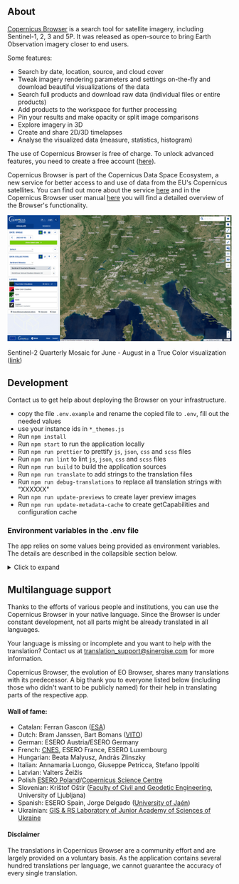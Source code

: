 ## About

[Copernicus Browser](https://browser.dataspace.copernicus.eu/) is a search tool for satellite imagery, including Sentinel-1, 2, 3 and 5P. It was released as open-source to bring Earth Observation imagery closer to end users.

Some features:

* Search by date, location, source, and cloud cover
* Tweak imagery rendering parameters and settings on-the-fly and download beautiful visualizations of the data
* Search full products and download raw data (individual files or entire products)
* Add products to the workspace for further processing
* Pin your results and make opacity or split image comparisons
* Explore imagery in 3D
* Create and share 2D/3D timelapses
* Analyse the visualized data (measure, statistics, histogram)

The use of Copernicus Browser is free of charge. To unlock advanced features, you need to create a free account ([here](https://identity.cloudferro.com/auth/realms/CDSE/protocol/openid-connect/auth?client_id=sh-5f8b63-YOUR-INSTANCEID-HERE&redirect_uri=https%3A%2F%2Fdataspace.copernicus.eu%2Fbrowser%2FoauthCallback.html&response_type=token&state=)).

Copernicus Browser is part of the Copernicus Data Space Ecosystem, a new service for better access to and use of data from the EU's Copernicus satellites. You can find out more about the service [here](https://dataspace.copernicus.eu/about) and in the Copernicus Browser user manual [here](https://documentation.dataspace.copernicus.eu/Applications/Browser.html) you will find a detailed overview of the Browser's functionality.

<img src="copernicus_browser.png" />

Sentinel-2 Quarterly Mosaic for June - August in a True Color visualization ([link](https://link.dataspace.copernicus.eu/0im))

## Development

Contact us to get help about deploying the Browser on your infrastructure.

* copy the file `.env.example` and rename the copied file to `.env`, fill out the needed values
* use your instance ids in `*_themes.js`
* Run `npm install`
* Run `npm start` to run the application locally
* Run `npm run prettier` to prettify `js`, `json`, `css` and `scss` files
* Run `npm run lint` to lint `js`, `json`, `css` and `scss` files
* Run `npm run build` to build the application sources
* Run `npm run translate` to add strings to the translation files
* Run `npm run debug-translations` to replace all translation strings with "XXXXXX"
* Run `npm run update-previews` to create layer preview images
* Run `npm run update-metadata-cache` to create getCapabilities and configuration cache

### Environment variables in the .env file

The app relies on some values being provided as environment variables. The details are described in the collapsible section below.

<details>
  <summary>Click to expand</summary>

#### Mandatory

- `VITE_ROOT_URL`: URL at which the app is (publicly) accessible
  - Needed for correctly setting URLs for assets and authentication.
  - `http://localhost:3000/` for local development, the whole public url for deployments on web servers

- `VITE_SH_SERVICES_URL`: URL at which the Sentinel Hub servicess are accessible 
  - `https://sh.dataspace.copernicus.eu`

Application supports usage with user login or anonymously (without having to log in).
In case of anonymous usage, the instance ids in `default_themes.js` and `education_themes.js` need to be set. Contact us for support.

Environment variables neede for user login:
- `VITE_AUTH_BASEURL`: Base URL for user login
  - contact us for support
- `VITE_CLIENTID`: ID of the OAuth client created in the [Dashboard](https://shapps.dataspace.copernicus.eu/dashboard/) and designated for user login
  - create your OAuth client in the [Dashboard](https://shapps.dataspace.copernicus.eu/dashboard/)

Environment variables needed for anonymous usage:
- `VITE_CAPTCHA_SITE_KEY`: Google Captcha site key for anonymous authentication (to enable usage without user login)
  - contact us for support
- `VITE_ANON_AUTH_SERVICE_URL`: URL for anonymous authentication (to enable usage without user login)
  - contact us for support

#### Optional

- `VITE_EOB_BACKEND`: Backend for saving user pins and timelapses
  - contact us for support
  - without it, users won't be able to save pins without downloading them or share timelapses
- `VITE_MAPTILER_KEY`: MapTiler key for accessing maps on MapTiler
  - create your key on [MapTiler's website](https://www.maptiler.com/)
  - without it, there will be no basemaps or overlays other than the default OSM basemap
- `VITE_MAPTILER_MAP_ID_<name>` 
  - names and styles used in `src/Map/Layers.js`: `BORDERS`, `ROADS`, `CONTOUR`, `WATER`, `VOYAGER`, `LIGHT`, `LABELS`
  - create your maps on [MapTiler's website](https://www.maptiler.com/)
  - without it, there will be no basemaps or overlays other than the default OSM basemap
- `VITE_GOOGLE_TOKEN`: Google Maps API key for location search
  - see [Google's documentation](https://developers.google.com/maps/documentation/javascript/get-api-key)
  - without it, users won't be able to use Google for location search
- `VITE_GOOGLE_MAP_KEY`: Google Maps API key for Google satellite baselayer
  - see [Google's documentation](https://developers.google.com/maps/documentation/javascript/get-api-key)
  - without it, there will be no Google Satellite basemap for paying users
- `VITE_REBRANDLY_API_KEY`: URL shortener
  - create your account on [Rebrandly's website](https://www.rebrandly.com/)
  - without it, users won't be able to share the short URL (copying long URL will still work)
- `VITE_PLANET_API_KEY`: Planet Labs API key for using their data
  - see [Planet Labs website](https://www.planet.com/)
  - without it, users won't be able to buy Planet data through this app or view it in the app

#### Optional, for maintenance
- `APP_ADMIN_CLIENT_ID`: ID of the OAuth client created in the [Dashboard](https://shapps.dataspace.copernicus.eu/dashboard/) and used for updating configurations cache and preview images
  - see [Sentinel Hub on Copernicus Dataspace Ecosystem documentation](https://documentation.dataspace.copernicus.eu/APIs/SentinelHub/Overview/Authentication.html)
  - without it, maintainers won't be able to update configurations cache and preview images
- `APP_ADMIN_CLIENT_SECRET`: Secret of the OAuth client created in the [Dashboard](https://shapps.dataspace.copernicus.eu/dashboard/) and used for updating configurations cache and preview images
  - see [Sentinel Hub on Copernicus Dataspace Ecosystem documentation](https://documentation.dataspace.copernicus.eu/APIs/SentinelHub/Overview/Authentication.html)
  -  without it, maintainers won't be able to update configurations cache and preview images
- `APP_ADMIN_AUTH_BASEURL`: Auth URL to authenticate with client id and secret for updating configurations cache and preview images
  - `https://identity.dataspace.copernicus.eu/auth/realms/CDSE/protocol/openid-connect/token`
  - see [Copernicus Dataspace Ecosystem documentation](https://documentation.dataspace.copernicus.eu/APIs/Token.html)
  - see [Sentinel Hub on Copernicus Dataspace Ecosystem documentation](https://documentation.dataspace.copernicus.eu/APIs/SentinelHub/Overview/Authentication.html)
  - without it, maintainers won't be able to update configurations cache and preview images

</details>

## Multilanguage support

Thanks to the efforts of various people and institutions, you can use the Copernicus Browser in your native language. Since the Browser is under constant development, not all parts might be already translated in all languages.

Your language is missing or incomplete and you want to help with the translation? Contact us at translation_support@sinergise.com for more information.

Copernicus Browser, the evolution of EO Browser, shares many translations with its predecessor. A big thank you to everyone listed below (including those who didn't want to be publicly named) for their help in translating parts of the respective app.

#### Wall of fame:
- Catalan: Ferran Gascon ([ESA](https://www.esa.int/))
- Dutch: Bram Janssen, Bart Bomans ([VITO](https://remotesensing.vito.be/))
- German: ESERO Austria/ESERO Germany
- French: [CNES](https://cnes.fr/en), ESERO France, ESERO Luxembourg
- Hungarian: Beata Malyusz, András Zlinszky
- Italian: Annamaria Luongo, Giuseppe Petricca, Stefano Ippoliti
- Latvian: Valters Žeižis
- Polish [ESERO Poland](https://esero.kopernik.org.pl/)/[Copernicus Science Centre](https://esero.kopernik.org.pl/)
- Slovenian: Krištof Oštir ([Faculty of Civil and Geodetic Engineering](https://www.en.fgg.uni-lj.si/), University of Ljubljana)
- Spanish: ESERO Spain,  Jorge Delgado ([University of Jaén](https://www.ujaen.es/en))
- Ukrainian: [GIS & RS Laboratory of Junior Academy of Sciences of Ukraine](https://man.gov.ua/en/)

#### Disclaimer 

The translations in Copernicus Browser are a community effort and are largely provided on a voluntary basis. As the application contains several hundred translations per language, we cannot guarantee the accuracy of every single translation.